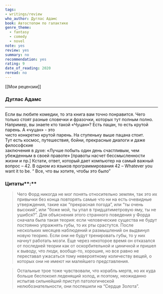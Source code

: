 ```yaml
---
tags: 
- writings/review
who_author: Дуглас Адамс
book: Автостопом по галактике
genre_theme:
  - fantasy
  - comedy
  - novel
note: yes
review: yes
summary: no
recommendation: yes
rating: 9
date_of_reading: 2020
reread: no
---
```

[[Мои рецензии]]
### **Дуглас Адамс**
---

Если вы любите комедии, то эта книга вам точно понравится.
Чего только стоят разные словечки и фразочки, которых тут полным полно.
Например, вы знаете кто такой «Чуцан»? Есть пацан, то есть крутой парень. А «чуцан» - это  
чисто конкретно крутой парень. На ступеньку выше пацана стоит.  
Тут есть космос, путешествия, бойни, прекрасные диалоги и даже философские  
заключения в духе: «Лучше побыть один день счастливым, чем убежденным в своей правоте» [правоты насчет бессмысленности жизни и пр.] Кстати, ответ, который дает компьютер на самый важный вопрос – 42. В одном из языков программирования 42 – Whatever you want it to be. “ Все, что вы хотите, чтобы это было”  

### Цитаты**:**

> Чего Форд никогда не мог понять относительно землян, так это их привычки без конца повторять самые что ни на есть очевидные утверждения, такие как “прекрасная погода”, или “ты очень высокий”, или “боже мой, ты упал в тридцатиметровую яму, ты не ушибся?”. Для объяснения этого странного поведения у Форда сначала была такая теория: если человеческие существа не будут постоянно упражнять губы, то их рты срастутся. После нескольких месяцев наблюдений и размышлений он выдвинул новую теорию. Если они не будут тренировать губы, то у них начнут работать мозги. Еще через некоторое время он отказался от последней теории как от оскорбительной и циничной и пришел к выводу, что люди, вообще-то, хорошие, но все равно не переставал ужасаться тому невероятному количеству вещей, о которых они не имеют ни малейшего представления.

> Остальные трое тоже чувствовали, что корабль мертв, но их куда больше беспокоил леденящий холод, и поэтому, неожиданно испытав сильнейший приступ патологической нелюбознательности, они поспешили на “Сердце Золота”.